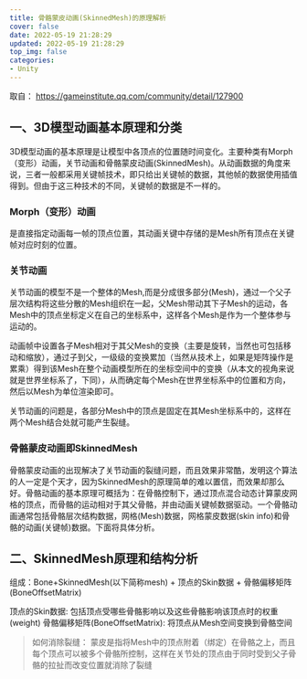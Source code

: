 ```yaml
---
title: 骨骼蒙皮动画(SkinnedMesh)的原理解析
cover: false
date: 2022-05-19 21:28:29
updated: 2022-05-19 21:28:29
top_img: false
categories:
- Unity
---
```


取自： https://gameinstitute.qq.com/community/detail/127900

## 一、3D模型动画基本原理和分类
3D模型动画的基本原理是让模型中各顶点的位置随时间变化。主要种类有Morph（变形）动画，关节动画和骨骼蒙皮动画(SkinnedMesh)。从动画数据的角度来说，三者一般都采用关键帧技术，即只给出关键帧的数据，其他帧的数据使用插值得到。但由于这三种技术的不同，关键帧的数据是不一样的。

### Morph（变形）动画
是直接指定动画每一帧的顶点位置，其动画关键中存储的是Mesh所有顶点在关键帧对应时刻的位置。

### 关节动画
关节动画的模型不是一个整体的Mesh,而是分成很多部分(Mesh)，通过一个父子层次结构将这些分散的Mesh组织在一起，父Mesh带动其下子Mesh的运动，各Mesh中的顶点坐标定义在自己的坐标系中，这样各个Mesh是作为一个整体参与运动的。

动画帧中设置各子Mesh相对于其父Mesh的变换（主要是旋转，当然也可包括移动和缩放），通过子到父，一级级的变换累加（当然从技术上，如果是矩阵操作是累乘）得到该Mesh在整个动画模型所在的坐标空间中的变换（从本文的视角来说就是世界坐标系了，下同），从而确定每个Mesh在世界坐标系中的位置和方向，然后以Mesh为单位渲染即可。

关节动画的问题是，各部分Mesh中的顶点是固定在其Mesh坐标系中的，这样在两个Mesh结合处就可能产生裂缝。

### 骨骼蒙皮动画即SkinnedMesh
骨骼蒙皮动画的出现解决了关节动画的裂缝问题，而且效果非常酷，发明这个算法的人一定是个天才，因为SkinnedMesh的原理简单的难以置信，而效果却那么好。骨骼动画的基本原理可概括为：在骨骼控制下，通过顶点混合动态计算蒙皮网格的顶点，而骨骼的运动相对于其父骨骼，并由动画关键帧数据驱动。一个骨骼动画通常包括骨骼层次结构数据，网格(Mesh)数据，网格蒙皮数据(skin info)和骨骼的动画(关键帧)数据。下面将具体分析。

## 二、SkinnedMesh原理和结构分析

组成：Bone+SkinnedMesh(以下简称mesh)   + 顶点的Skin数据 + 骨骼偏移矩阵(BoneOffsetMatrix)


顶点的Skin数据: 包括顶点受哪些骨骼影响以及这些骨骼影响该顶点时的权重(weight)
骨骼偏移矩阵(BoneOffsetMatrix): 将顶点从Mesh空间变换到骨骼空间
> 如何消除裂缝： 蒙皮是指将Mesh中的顶点附着（绑定）在骨骼之上，而且每个顶点可以被多个骨骼所控制，这样在关节处的顶点由于同时受到父子骨骼的拉扯而改变位置就消除了裂缝



